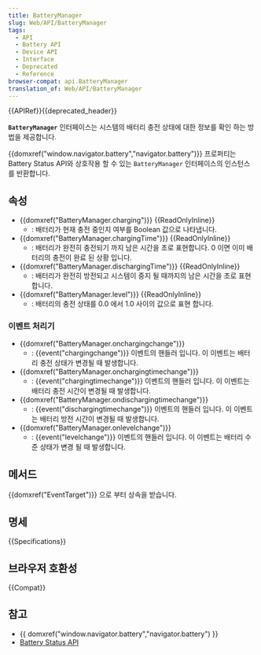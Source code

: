```yaml
---
title: BatteryManager
slug: Web/API/BatteryManager
tags:
  - API
  - Battery API
  - Device API
  - Interface
  - Deprecated
  - Reference
browser-compat: api.BatteryManager
translation_of: Web/API/BatteryManager
---
```

{{APIRef}}{{deprecated_header}}

**`BatteryManager`** 인터페이스는 시스템의 배터리 충전 상태에 대한 정보를 확인 하는 방법을 제공합니다.

{{domxref("window.navigator.battery","navigator.battery")}} 프로퍼티는 Battery Status API와 상호작용 할 수 있는 `BatteryManager` 인터페이스의 인스턴스를 반환합니다.

## 속성

- {{domxref("BatteryManager.charging")}} {{ReadOnlyInline}}
  - : 배터리가 현재 충전 중인지 여부를 Boolean 값으로 나타냅니다.
- {{domxref("BatteryManager.chargingTime")}} {{ReadOnlyInline}}
  - : 배터리가 완전히 충전되기 까지 남은 시간을 초로 표현합니다. 0 이면 이미 배터리의 충전이 완료 된 상황 입니다.
- {{domxref("BatteryManager.dischargingTime")}} {{ReadOnlyInline}}
  - : 배터리가 완전히 방전되고 시스템이 중지 될 때까지의 남은 시간을 초로 표현 합니다.
- {{domxref("BatteryManager.level")}} {{ReadOnlyInline}}
  - : 배터리의 충전 상태를 0.0 에서 1.0 사이의 값으로 표현 합니다.

### 이벤트 처리기

- {{domxref("BatteryManager.onchargingchange")}}
  - : {{event("chargingchange")}} 이벤트의 핸들러 입니다. 이 이벤트는 배터리 충전 상태가 변경될 때 발생합니다.
- {{domxref("BatteryManager.onchargingtimechange")}}
  - : {{event("chargingtimechange")}} 이벤트의 핸들러 입니다. 이 이벤트는 배터리 충전 시간이 변경될 때 발생합니다.
- {{domxref("BatteryManager.ondischargingtimechange")}}
  - : {{event("dischargingtimechange")}} 이벤트의 핸들러 입니다. 이 이벤트는 배터리 방전 시간이 변경될 때 발생합니다.
- {{domxref("BatteryManager.onlevelchange")}}
  - : {{event("levelchange")}} 이벤트의 핸들러 입니다. 이 이벤트는 배터리 수준 상태가 변경 될 때 발생합니다.

## 메서드

{{domxref("EventTarget")}} 으로 부터 상속을 받습니다.

## 명세

{{Specifications}}

## 브라우저 호환성

{{Compat}}

## 참고

- {{ domxref("window.navigator.battery","navigator.battery") }}
- [Battery Status API](/ko/docs/WebAPI/Battery_Status)
